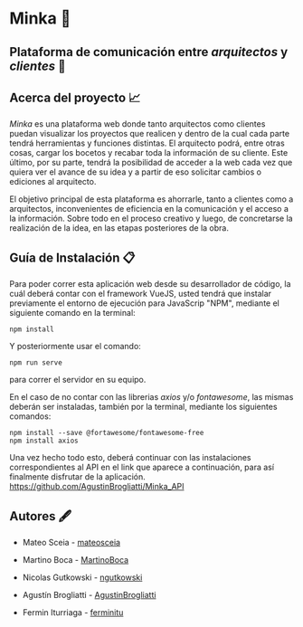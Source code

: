 # Minka 👷

Plataforma de comunicación entre _arquitectos_ y _clientes_ 🔨
---
## Acerca del proyecto 📈
_Minka_ es una plataforma web donde tanto arquitectos como clientes puedan
visualizar los proyectos que realicen y dentro de la cual cada parte tendrá
herramientas y funciones distintas. El arquitecto podrá, entre otras cosas, cargar los
bocetos y recabar toda la información de su cliente. Este último, por su parte, tendrá
la posibilidad de acceder a la web cada vez que quiera ver el avance de su idea y a
partir de eso solicitar cambios o ediciones al arquitecto.

El objetivo principal de esta plataforma es ahorrarle, tanto a clientes como a
arquitectos, inconvenientes de eficiencia en la comunicación y el acceso
a la información. Sobre todo en el proceso creativo y luego, de concretarse la
realización de la idea, en las etapas posteriores de la obra.

## Guía de Instalación 📋
Para poder correr esta aplicación web desde su desarrollador de código, la cuál deberá
contar con el framework VueJS, usted tendrá que instalar
previamente el entorno de ejecución para JavaScrip "NPM", mediante el siguiente comando en la terminal:
```
npm install
```
Y posteriormente usar el comando:
```
npm run serve
```
para correr el servidor en su equipo.

En el caso de no contar con las librerias _axios_ y/o _fontawesome_, las mismas deberán ser instaladas,
también por la terminal, mediante los siguientes comandos:
```
npm install --save @fortawesome/fontawesome-free
npm install axios
```
Una vez hecho todo esto, deberá continuar con las instalaciones correspondientes al API en el link que aparece a continuación, para así finalmente disfrutar de la aplicación.
https://github.com/AgustinBrogliatti/Minka_API

## Autores 🖋
* Mateo Sceia - [mateosceia](https://github.com/mateosceia)

* Martino Boca - [MartinoBoca](https://github.com/MartinoBoca)

* Nicolas Gutkowski - [ngutkowski](https://github.com/ngutkowski)

* Agustín Brogliatti - [AgustinBrogliatti](https://github.com/AgustinBrogliatti)

* Fermin Iturriaga - [ferminitu](https://github.com/ferminitu)

